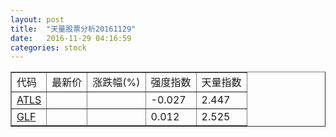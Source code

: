 ```yaml
---
layout: post
title:  "天量股票分析20161129"
date:   2016-11-29 04:16:59
categories: stock
---
```

<script type="text/javascript">
var stockList = []
stockList.push('gb_atls');
stockList.push('gb_glf');
</script>

<table border="1">
 <tr>
  <td>代码</td>
  <td>最新价</td>
  <td>涨跌幅(%)</td>
 <td>强度指数</td>
 <td>天量指数</td>
</tr>
  <tr id="atls"><td><a href="http://stock.finance.sina.com.cn/usstock/quotes/ATLS.html" target="_blank">ATLS</a></td><td></td><td></td><td>-0.027</td><td>2.447</td></tr>
  <tr id="glf"><td><a href="http://stock.finance.sina.com.cn/usstock/quotes/GLF.html" target="_blank">GLF</a></td><td></td><td></td><td>0.012</td><td>2.525</td></tr>
</table>
